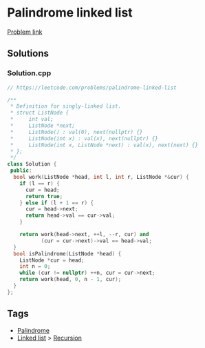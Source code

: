 # Palindrome linked list

[Problem link](https://leetcode.com/problems/palindrome-linked-list)

## Solutions


### Solution.cpp
```cpp
// https://leetcode.com/problems/palindrome-linked-list

/**
 * Definition for singly-linked list.
 * struct ListNode {
 *     int val;
 *     ListNode *next;
 *     ListNode() : val(0), next(nullptr) {}
 *     ListNode(int x) : val(x), next(nullptr) {}
 *     ListNode(int x, ListNode *next) : val(x), next(next) {}
 * };
 */
class Solution {
 public:
  bool work(ListNode *head, int l, int r, ListNode *&cur) {
    if (l == r) {
      cur = head;
      return true;
    } else if (l + 1 == r) {
      cur = head->next;
      return head->val == cur->val;
    }

    return work(head->next, ++l, --r, cur) and
           (cur = cur->next)->val == head->val;
  }
  bool isPalindrome(ListNode *head) {
    ListNode *cur = head;
    int n = 0;
    while (cur != nullptr) ++n, cur = cur->next;
    return work(head, 0, n - 1, cur);
  }
};
```
## Tags

* [Palindrome](/Collections/palindrome.md#palindrome)
* [Linked list](/Collections/linked-list.md#linked-list) > [Recursion](/Collections/linked-list.md#recursion)
